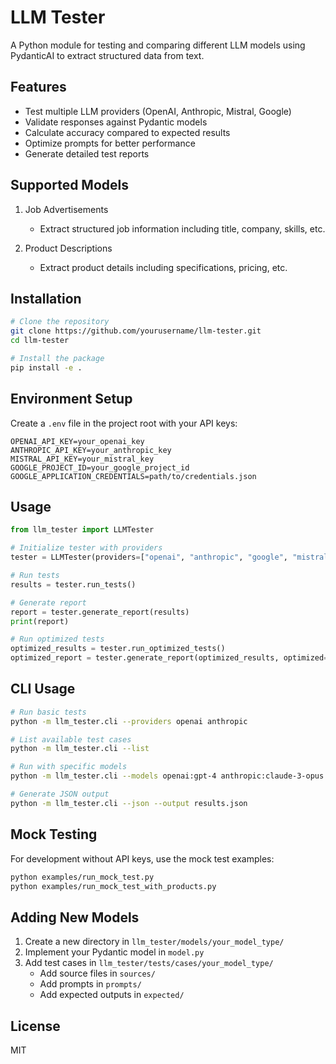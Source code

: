 # LLM Tester

A Python module for testing and comparing different LLM models using PydanticAI to extract structured data from text.

## Features

- Test multiple LLM providers (OpenAI, Anthropic, Mistral, Google)
- Validate responses against Pydantic models
- Calculate accuracy compared to expected results
- Optimize prompts for better performance
- Generate detailed test reports

## Supported Models

1. Job Advertisements
   - Extract structured job information including title, company, skills, etc.

2. Product Descriptions
   - Extract product details including specifications, pricing, etc.

## Installation

```bash
# Clone the repository
git clone https://github.com/yourusername/llm-tester.git
cd llm-tester

# Install the package
pip install -e .
```

## Environment Setup

Create a `.env` file in the project root with your API keys:

```
OPENAI_API_KEY=your_openai_key
ANTHROPIC_API_KEY=your_anthropic_key
MISTRAL_API_KEY=your_mistral_key
GOOGLE_PROJECT_ID=your_google_project_id
GOOGLE_APPLICATION_CREDENTIALS=path/to/credentials.json
```

## Usage

```python
from llm_tester import LLMTester

# Initialize tester with providers
tester = LLMTester(providers=["openai", "anthropic", "google", "mistral"])

# Run tests
results = tester.run_tests()

# Generate report
report = tester.generate_report(results)
print(report)

# Run optimized tests
optimized_results = tester.run_optimized_tests()
optimized_report = tester.generate_report(optimized_results, optimized=True)
```

## CLI Usage

```bash
# Run basic tests
python -m llm_tester.cli --providers openai anthropic

# List available test cases
python -m llm_tester.cli --list

# Run with specific models
python -m llm_tester.cli --models openai:gpt-4 anthropic:claude-3-opus

# Generate JSON output
python -m llm_tester.cli --json --output results.json
```

## Mock Testing

For development without API keys, use the mock test examples:

```bash
python examples/run_mock_test.py
python examples/run_mock_test_with_products.py
```

## Adding New Models

1. Create a new directory in `llm_tester/models/your_model_type/`
2. Implement your Pydantic model in `model.py`
3. Add test cases in `llm_tester/tests/cases/your_model_type/`
   - Add source files in `sources/`
   - Add prompts in `prompts/`
   - Add expected outputs in `expected/`

## License

MIT